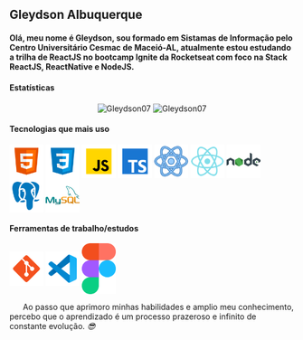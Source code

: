 
## Gleydson Albuquerque


#### Olá, meu nome é Gleydson, sou formado em Sistamas de Informação pelo Centro Universitário Cesmac de Maceió-AL, atualmente estou estudando a trilha de ReactJS no bootcamp Ignite da Rocketseat com foco na Stack ReactJS, ReactNative e NodeJS.

#### Estatísticas
<div align="center">
 <img src="https://github-readme-stats.vercel.app/api?username=Gleydson07&count_private=true&show_icons=true" alt="Gleydson07" width="450" align="center"/>
 <img src="https://github-readme-stats.vercel.app/api/top-langs/?username=Gleydson07&&langs_count=8&layout=compact" alt="Gleydson07" height="178" align="center"/>
</div>


#### Tecnologias que mais uso
<div align="left">
 <img src="./assets/html-5.svg" width="60px" align="center">
  <img src="./assets/css3.svg" width="60px" align="center">
  <img src="./assets/javascript.svg" width="60px" align="center">
  <img src="./assets/typescript.svg" width="60px" align="center">
  <img src="./assets/react.svg" width="60px" align="center">
  <img src="./assets/reactnative.svg" width="60px" align="center">
  <img src="./assets/nodejs.svg" width="60px" align="center">
  <img src="./assets/postgreesql.svg" width="60px" align="center">
  <img src="./assets/logo-mysql.svg" width="60px" align="center">
</div>

#### Ferramentas de trabalho/estudos
<div align="left">
 <img src="./assets/git.svg" width="60px" align="center">
  <img src="./assets/vscode.svg" width="60px" align="center">
  <img src="./assets/figma.svg" width="60px" align="center">
</div>
<!--
### Nível de conhecimento :sunglasses:
<img src="https://img.shields.io/static/v1?label=php&message=8.50&color=blue&style=for-the-badge"/> <img src="https://img.shields.io/static/v1?label=java&message=8.50&color=blue&style=for-the-badge"/> <img src="https://img.shields.io/static/v1?label=sql&message=8.50&color=blue&style=for-the-badge"/> 
<img src="https://img.shields.io/static/v1?label=HTML&message=8.00&color=blue&style=for-the-badge"/> <br>
<img src="https://img.shields.io/static/v1?label=css&message=7.50&color=yellow&style=for-the-badge"/> 
<img src="https://img.shields.io/static/v1?label=javascript&message=7.00&color=yellow&style=for-the-badge"/> 

<!--
### Estudando :mortar_board: 
<img src="https://img.shields.io/static/v1?label=react&message=7.50&color=yellow&style=for-the-badge"/> <img src="https://img.shields.io/static/v1?label=typescript&message=7.50&color=yellow&style=for-the-badge"/> <br>
<img src="https://img.shields.io/static/v1?label=HTML&message=8.00&color=blue&style=for-the-badge"/>
<img src="https://img.shields.io/static/v1?label=css&message=7.50&color=yellow&style=for-the-badge"/> 
<img src="https://img.shields.io/static/v1?label=javascript&message=7.00&color=yellow&style=for-the-badge"/> 
-->

<!--
### Pretendo estudar :rocket: 
<img src="https://img.shields.io/static/v1?label=NODEJS&message=5.00&color=yellow&style=for-the-badge"/> <img src="https://img.shields.io/static/v1?label=react native&message=0.00&color=red&style=for-the-badge"/>
-->

<!--
<h3>Contato</h3>
 [ <img src="https://lh3.googleusercontent.com/EViPU9FCAUhSgZR7hnFJRlSL4gkhL_ye0n4VldsEZA_yUlslnHk-3BgQKXnArQzb14OO" height="25px"/>](https://app.rocketseat.com.br/me/gleydson-albuquerque-07782) :link:  &nbsp; &nbsp;&nbsp;  [ <img src="https://upload.wikimedia.org/wikipedia/commons/thumb/0/01/LinkedIn_Logo.svg/1280px-LinkedIn_Logo.svg.png" height="25px"/>](https://www.linkedin.com/in/gleydson07/) :link:  &nbsp; &nbsp;&nbsp; [ <img src="https://logodownload.org/wp-content/uploads/2018/03/gmail-logo-1-1.png" height="25px"/><span>&nbsp;&nbsp;gassantos.dev@gmail.com</span>](http://www.gmail.com.br) :link: 
 <br> <br>
-->

<blockquot >&nbsp; &nbsp;&nbsp;&nbsp; Ao passo que aprimoro minhas habilidades e amplio meu conhecimento, percebo que o aprendizado é um processo prazeroso e infinito de constante evolução.
  <cite style='text-align: right;'> :sunglasses: </cite>
</blockquot>
